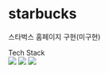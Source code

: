 # starbucks
스타벅스 홈페이지 구현(미구현) <br>

Tech Stack <br>
 <img src="https://img.shields.io/badge/TypeScript-3178C6?style=flat&logo=TypeScript&logoColor=white"/>
  <img src="https://img.shields.io/badge/html-E34F26?style=flat&logo=HTML5&logoColor=white"/>
   <img src="https://img.shields.io/badge/TypeScript-3178C6?style=flat&logo=TypeScript&logoColor=white"/>
 
